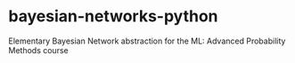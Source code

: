 # bayesian-networks-python
Elementary Bayesian Network abstraction for the ML: Advanced Probability Methods course
